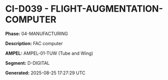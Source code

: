 # CI-D039 - FLIGHT-AUGMENTATION-COMPUTER

**Phase:** 04-MANUFACTURING

**Description:** FAC computer

**AMPEL:** AMPEL-01-TUW (Tube and Wing)

**Segment:** D-DIGITAL

**Generated:** 2025-08-25 17:27:29 UTC
